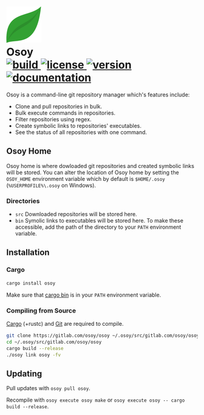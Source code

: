 <h1>
  <img src="./logo.svg" />
  <br />
  Osoy
  <br />
  <a href="https://gitlab.com/osoy/osoy/-/commits/main">
    <img alt="build" src="https://img.shields.io/gitlab/pipeline/osoy/osoy/main" />
  </a>
  <a href="https://crates.io/crates/osoy">
    <img alt="license" src="https://img.shields.io/crates/l/osoy" />
  </a>
  <a href="https://crates.io/crates/osoy">
    <img alt="version" src="https://img.shields.io/crates/v/osoy" />
  </a>
  <a href="https://docs.rs/osoy">
      <img alt="documentation" src="https://img.shields.io/badge/docs.rs-osoy-blue"/>
  </a>
</h1>

Osoy is a command-line git repository manager which's features include:

- Clone and pull repositories in bulk.
- Bulk execute commands in repositories.
- Filter repositories using regex.
- Create symbolic links to repositories' executables.
- See the status of all repositories with one command.

## Osoy Home

Osoy home is where dowloaded git repositories and created symbolic links will be stored.
You can alter the location of Osoy home by setting the `OSOY_HOME` environment variable
which by default is `$HOME/.osoy` (`%USERPROFILE%\.osoy` on Windows).

### Directories

- `src` Downloaded repositories will be stored here.
- `bin` Symolic links to executables will be stored here.
  To make these accessible, add the path of the directory to your `PATH` environment variable.

## Installation

### Cargo

```bash
cargo install osoy
```

Make sure that [cargo bin](https://doc.rust-lang.org/stable/cargo/guide/cargo-home.html#directories) is in your `PATH` environment variable.

### Compiling from Source

[Cargo](https://doc.rust-lang.org/cargo) (+rustc) and [Git](https://git-scm.com) are required to compile.

```bash
git clone https://gitlab.com/osoy/osoy ~/.osoy/src/gitlab.com/osoy/osoy
cd ~/.osoy/src/gitlab.com/osoy/osoy
cargo build --release
./osoy link osoy -fv
```

## Updating

Pull updates with `osoy pull osoy`.

Recompile with `osoy execute osoy make` or `osoy execute osoy -- cargo build --release`.
